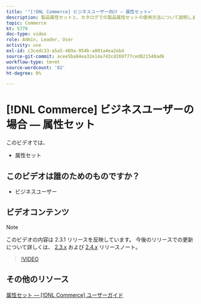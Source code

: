 ```yaml
---
title: '"[!DNL Commerce] ビジネスユーザー向け — 属性セット»'
description: 製品属性セットと、カタログでの製品属性セットの使用方法について説明します。
topic: Commerce
kt: 5770
doc-type: video
role: Admin, Leader, User
activity: use
exl-id: c3cedc33-a5a5-489a-954b-a001a4ea2eb4
source-git-commit: acee5ba84ea32e14a743cd269f77ced821548ad6
workflow-type: tm+mt
source-wordcount: '82'
ht-degree: 0%

---
```


# [!DNL Commerce] ビジネスユーザーの場合 — 属性セット

このビデオでは、

- 属性セット

## このビデオは誰のためのものですか？

- ビジネスユーザー

## ビデオコンテンツ

>[!NOTE]
>
>このビデオの内容は 2.3.1 リリースを反映しています。 今後のリリースでの更新について詳しくは、 [ 2.3.x](https://devdocs.magento.com/guides/v2.3/release-notes/bk-release-notes.html) および [2.4.x](https://devdocs.magento.com/guides/v2.4/release-notes/bk-release-notes.html) リリースノート。

>[!VIDEO](https://video.tv.adobe.com/v/35955?quality=12&learn=on)

## その他のリソース

[属性セット — [!DNL Commerce] ユーザーガイド](https://docs.magento.com/user-guide/stores/attribute-sets.html)
